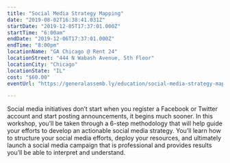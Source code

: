 ```yaml
---
title: "Social Media Strategy Mapping"
date: "2019-08-02T16:38:41.031Z"
startDate: "2019-12-05T17:37:01.000Z"
startTime: "6:00am"
endDate: "2019-12-06T17:37:01.000Z"
endTime: "8:00pm"
locationName: "GA Chicago @ Rent 24"
locationStreet: "444 N Wabash Avenue, 5th Floor"
locationCity: "Chicago"
locationState: "IL"
cost: "$60.00"
eventUrl: "https://generalassemb.ly/education/social-media-strategy-mapping/chicago/85672"

---
```


Social media initiatives don’t start when you register a Facebook or Twitter account and start posting announcements, it begins much sooner. In this workshop, you’ll be taken through a 6-step methodology that will help guide your efforts to develop an actionable social media strategy. You’ll learn how to structure your social media efforts, deploy your resources, and ultimately launch a social media campaign that is professional and provides results you’ll be able to interpret and understand.

